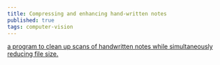 ```yaml
---
title: Compressing and enhancing hand-written notes
published: true
tags: computer-vision
---
```

[a program to clean up scans of handwritten notes while simultaneously reducing file size.](https://mzucker.github.io/2016/09/20/noteshrink.html)
